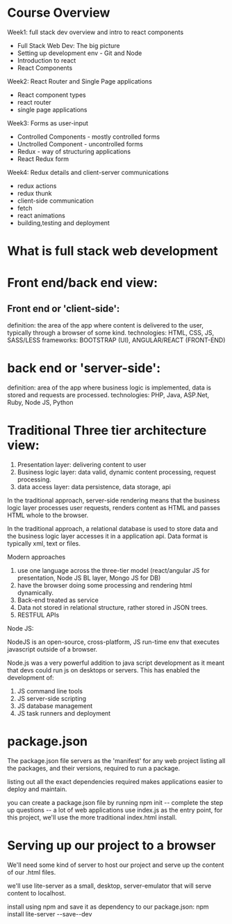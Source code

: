 # Course Overview

Week1: full stack dev overview and intro to react components
* Full Stack Web Dev: The big picture
* Setting up development env - Git and Node
* Introduction to react
* React Components

Week2: React Router and Single Page applications
* React component types
* react router
* single page applications

Week3: Forms as user-input
* Controlled Components - mostly controlled forms
* Unctrolled Component - uncontrolled forms
* Redux - way of structuring applications
* React Redux form

Week4: Redux details and client-server communications
* redux actions
* redux thunk
* client-side communication
* fetch
* react animations
* building,testing and deployment

# What is full stack web development

# Front end/back end view:

## Front end or 'client-side':

definition: the area of the app where content is delivered
to the user, typically through a browser of some kind.
technologies: HTML, CSS, JS, SASS/LESS
frameworks: BOOTSTRAP (UI), ANGULAR/REACT (FRONT-END)

# back end or 'server-side':
definition: area of the app where business logic is implemented,
data is stored and requests are processed.
technologies: PHP, Java, ASP.Net, Ruby, Node JS, Python

# Traditional Three tier architecture view:
1. Presentation layer: delivering content to user
2. Business logic layer: data valid, dynamic content processing, request processing.
3. data access layer: data persistence, data storage, api

In the traditional approach, server-side rendering means
that the business logic layer processes user requests,
renders content as HTML and passes HTML whole to the browser.

In the traditional approach, a relational database is used
to store data and the business logic layer accesses it
in a application api. Data format is typically xml, text or
files.

Modern approaches
 1. use one language across the three-tier model
 (react/angular JS for presentation, Node JS BL layer, Mongo JS for DB)
 2. have the browser doing some processing
and rendering html dynamically.
 3. Back-end treated as service
 4. Data not stored in relational structure, rather stored
 in JSON trees.
 5. RESTFUL APIs

 Node JS:

NodeJS is an open-source, cross-platform, JS run-time env that
executes javascript outside of a browser.

Node.js was a very powerful addition to java script development
as it meant that devs could run js on desktops or servers.
This has enabled the development of:
1. JS command line tools
2. JS server-side scripting
3. JS database management
4. JS task runners and deployment

# package.json
The package.json file servers as the 'manifest' for any
web project listing all the packages, and their versions,
required to run a package.

listing out all the exact dependencies required makes
applications easier to deploy and maintain.

you can create a package.json file by running npm init
-- complete the step up questions
-- a lot of web applications use index.js as the entry point,
for this project, we'll use the more traditional index.html install.

# Serving up our project to a browser
We'll need some kind of server to host our project and serve
up the content of our .html files.

we'll use lite-server as a small, desktop, server-emulator that
will serve content to localhost.

install using npm and save it as dependency to our package.json:
npm install lite-server --save--dev










































